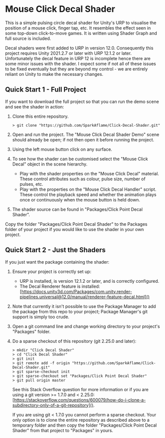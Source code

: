 ﻿# Mouse Click Decal Shader

This is a simple pulsing circle decal shader for Unity's URP to visualise the
position of a mouse click, finger tap, etc.  It resembles the effect seen in
some top-down click-to-move games.  It is written using Shader Graph and full
source is included.

Decal shaders were first added to URP in version 12.0.  Consequently this
project requires Unity 2021.2.7 or later with URP 12.1.2 or later.
Unfortunately the decal feature in URP 12 is incomplete hence there are some
minor issues with the shader.  I expect some if not all of these issues to be
fixed eventually but they are beyond my control - we are entirely reliant on
Unity to make the necessary changes.

## Quick Start 1 - Full Project

If you want to download the full project so that you can run the demo scene and
see the shader in action:

1. Clone this entire repository.
   
   ```shell
   > git clone "https://github.com/SparkAflame/Click-Decal-Shader.git"
   ```

1. Open and run the project.  The "Mouse Click Decal Shader Demo" scene should already
   be open; if not then open it before running the project.

1. Using the left mouse button click on any surface.

1. To see how the shader can be customised select the "Mouse Click Decal" object in the scene hierarchy.

   * Play with the shader properties on the "Mouse Click Decal" material.  These control attributes such as   colour, pulse size, number of pulses, etc.
   * Play with the properties on the "Mouse Click Decal Handler" script.  These control the playback speed and whether the animation plays once or continuously when the mouse button is held down.
   
1. The shader source can be found in "Packages/Click Point Decal Shader".

Copy the folder "Packages/Click Point Decal Shader" to the Packages folder of
your project if you would like to use the shader in your own project.

## Quick Start 2 - Just the Shaders

If you just want the package containing the shader:

1. Ensure your project is correctly set up:

   * URP is installed, is version 12.1.2 or later, and is correctly configured.
   * The Decal Renderer feature is installed:
      [https://docs.unity3d.com/Packages/com.unity.render-pipelines.universal@12.0/manual/renderer-feature-decal.html]()

1. Note that currently it isn't possible to use the Package Manager to add the
   package from this repo to your project; Package Manager's git support is
   simply too crude.

1. Open a git command line and change working directory to your project's
"Packages" folder.

1. Do a sparse checkout of this repository (git 2.25.0 and later):
   
   ```shell
   > mkdir "Click Decal Shader"
   > cd "Click Decal Shader"
   > git init
   > git remote add -f origin "https://github.com/SparkAflame/Click-Decal-Shader.git"
   > git sparse-checkout init
   > git sparse-checkout set "Packages/Click Point Decal Shader"
   > git pull origin master
   ```
   
   See this Stack Overflow question for more information or if you are using a
   git version >= 1.7.0 and < 2.25.0:
   [https://stackoverflow.com/questions/600079/how-do-i-clone-a-subdirectory-only-of-a-git-repository]().

   If you are using git < 1.7.0 you cannot perform a sparse checkout.  Your
   only option is to clone the entire repository as described above to a
   temporary folder and then copy the folder "Packages/Click Point Decal Shader"
   from that project to "Packages" in yours.
